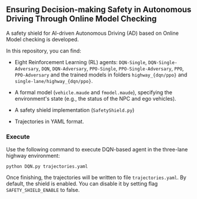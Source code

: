 ## Ensuring Decision-making Safety in Autonomous Driving Through Online Model Checking

A safety shield for AI-driven Autonomous Driving (AD) based on Online Model checking is developed.

In this repository, you can find:

- Eight Reinforcement Learning (RL) agents: `DQN-Single`, `DQN-Single-Adversary`, `DQN`, `DQN-Adversary`, `PPO-Single`, `PPO-Single-Adversary`, `PPO`, `PPO-Adversary` and the trained models in folders `highway_{dqn/ppo}` and `single-lane/highway_{dqn/ppo}`.

- A formal model (`vehicle.maude` and `fmodel.maude`), specifying the environment's state  (e.g., the status of the NPC and ego vehicles).

- A safety shield implementation (`SafetyShield.py`)

- Trajectories in YAML format.


### Execute
Use the following command to execute DQN-based agent in the three-lane highway environment:

```
python DQN.py trajectories.yaml
```

Once finishing, the trajectories will be written to file `trajectories.yaml`.
By default, the shield is enabled. You can disable it by setting flag `SAFETY_SHIELD_ENABLE` to false.